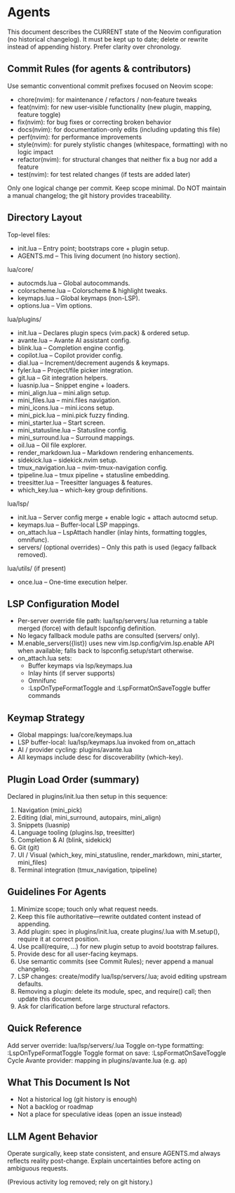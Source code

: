 # Agents

This document describes the CURRENT state of the Neovim configuration (no historical changelog). It must be kept up to date; delete or rewrite instead of appending history. Prefer clarity over chronology.

## Commit Rules (for agents & contributors)

Use semantic conventional commit prefixes focused on Neovim scope:
- chore(nvim): for maintenance / refactors / non‑feature tweaks
- feat(nvim): for new user‑visible functionality (new plugin, mapping, feature toggle)
- fix(nvim): for bug fixes or correcting broken behavior
- docs(nvim): for documentation-only edits (including updating this file)
- perf(nvim): for performance improvements
- style(nvim): for purely stylistic changes (whitespace, formatting) with no logic impact
- refactor(nvim): for structural changes that neither fix a bug nor add a feature
- test(nvim): for test related changes (if tests are added later)

Only one logical change per commit. Keep scope minimal. Do NOT maintain a manual changelog; the git history provides traceability.

## Directory Layout

Top-level files:
- init.lua – Entry point; bootstraps core + plugin setup.
- AGENTS.md – This living document (no history section).

lua/core/
- autocmds.lua – Global autocommands.
- colorscheme.lua – Colorscheme & highlight tweaks.
- keymaps.lua – Global keymaps (non-LSP).
- options.lua – Vim options.

lua/plugins/
- init.lua – Declares plugin specs (vim.pack) & ordered setup.
- avante.lua – Avante AI assistant config.
- blink.lua – Completion engine config.
- copilot.lua – Copilot provider config.
- dial.lua – Increment/decrement augends & keymaps.
- fyler.lua – Project/file picker integration.
- git.lua – Git integration helpers.
- luasnip.lua – Snippet engine + loaders.
- mini_align.lua – mini.align setup.
- mini_files.lua – mini.files navigation.
- mini_icons.lua – mini.icons setup.
- mini_pick.lua – mini.pick fuzzy finding.
- mini_starter.lua – Start screen.
- mini_statusline.lua – Statusline config.
- mini_surround.lua – Surround mappings.
- oil.lua – Oil file explorer.
- render_markdown.lua – Markdown rendering enhancements.
- sidekick.lua – sidekick.nvim setup.
- tmux_navigation.lua – nvim-tmux-navigation config.
- tpipeline.lua – tmux pipeline + statusline embedding.
- treesitter.lua – Treesitter languages & features.
- which_key.lua – which-key group definitions.

lua/lsp/
- init.lua – Server config merge + enable logic + attach autocmd setup.
- keymaps.lua – Buffer-local LSP mappings.
- on_attach.lua – LspAttach handler (inlay hints, formatting toggles, omnifunc).
- servers/ (optional overrides) – Only this path is used (legacy fallback removed).

lua/utils/ (if present)
- once.lua – One-time execution helper.


## LSP Configuration Model

- Per-server override file path: lua/lsp/servers/<server>.lua returning a table merged (force) with default lspconfig definition.
- No legacy fallback module paths are consulted (servers/ only).
- M.enable_servers({list}) uses new vim.lsp.config/vim.lsp.enable API when available; falls back to lspconfig.setup/start otherwise.
- on_attach.lua sets:
  - Buffer keymaps via lsp/keymaps.lua
  - Inlay hints (if server supports)
  - Omnifunc
  - :LspOnTypeFormatToggle and :LspFormatOnSaveToggle buffer commands

## Keymap Strategy

- Global mappings: lua/core/keymaps.lua
- LSP buffer-local: lua/lsp/keymaps.lua invoked from on_attach
- AI / provider cycling: plugins/avante.lua
- All keymaps include desc for discoverability (which-key).

## Plugin Load Order (summary)
Declared in plugins/init.lua then setup in this sequence:
1. Navigation (mini_pick)
2. Editing (dial, mini_surround, autopairs, mini_align)
3. Snippets (luasnip)
4. Language tooling (plugins.lsp, treesitter)
5. Completion & AI (blink, sidekick)
6. Git (git)
7. UI / Visual (which_key, mini_statusline, render_markdown, mini_starter, mini_files)
8. Terminal integration (tmux_navigation, tpipeline)

## Guidelines For Agents

1. Minimize scope; touch only what request needs.
2. Keep this file authoritative—rewrite outdated content instead of appending.
3. Add plugin: spec in plugins/init.lua, create plugins/<name>.lua with M.setup(), require it at correct position.
4. Use pcall(require, ...) for new plugin setup to avoid bootstrap failures.
5. Provide desc for all user-facing keymaps.
6. Use semantic commits (see Commit Rules); never append a manual changelog.
7. LSP changes: create/modify lua/lsp/servers/<id>.lua; avoid editing upstream defaults.
8. Removing a plugin: delete its module, spec, and require() call; then update this document.
9. Ask for clarification before large structural refactors.

## Quick Reference

Add server override: lua/lsp/servers/<id>.lua
Toggle on-type formatting: :LspOnTypeFormatToggle
Toggle format on save: :LspFormatOnSaveToggle
Cycle Avante provider: mapping in plugins/avante.lua (e.g. <leader>ap)

## What This Document Is Not

- Not a historical log (git history is enough)
- Not a backlog or roadmap
- Not a place for speculative ideas (open an issue instead)

## LLM Agent Behavior

Operate surgically, keep state consistent, and ensure AGENTS.md always reflects reality post-change. Explain uncertainties before acting on ambiguous requests.

(Previous activity log removed; rely on git history.)

